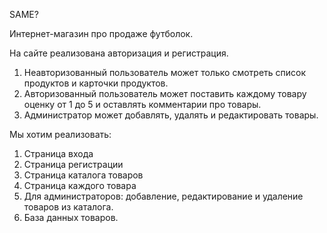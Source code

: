 SAME?

Интернет-магазин про продаже футболок. 

На сайте реализована авторизация и регистрация. 
1. Неавторизованный пользователь может только смотреть список продуктов и карточки продуктов.
2. Авторизованный пользователь может поставить каждому товару оценку от 1 до 5 и оставлять комментарии про товары.
3. Администратор может добавлять, удалять и редактировать товары.

Мы хотим реализовать:
1. Страница входа
2. Страница регистрации
3. Страница каталога товаров
4. Страница каждого товара
5. Для администраторов: добавление, редактирование и удаление товаров из каталога.
6. База данных товаров.
